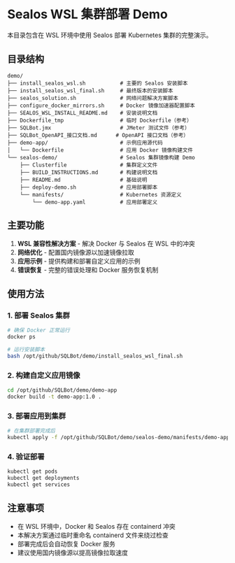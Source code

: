 # Sealos WSL 集群部署 Demo

本目录包含在 WSL 环境中使用 Sealos 部署 Kubernetes 集群的完整演示。

## 目录结构

```
demo/
├── install_sealos_wsl.sh           # 主要的 Sealos 安装脚本
├── install_sealos_wsl_final.sh     # 最终版本的安装脚本
├── sealos_solution.sh              # 网络问题解决方案脚本
├── configure_docker_mirrors.sh     # Docker 镜像加速器配置脚本
├── SEALOS_WSL_INSTALL_README.md    # 安装说明文档
├── Dockerfile_tmp                  # 临时 Dockerfile（参考）
├── SQLBot.jmx                      # JMeter 测试文件（参考）
├── SQLBot_OpenAPI_接口文档.md      # OpenAPI 接口文档（参考）
├── demo-app/                       # 示例应用源代码
│   └── Dockerfile                  # 应用 Docker 镜像构建文件
└── sealos-demo/                    # Sealos 集群镜像构建 Demo
    ├── Clusterfile                 # 集群定义文件
    ├── BUILD_INSTRUCTIONS.md       # 构建说明文档
    ├── README.md                   # 基础说明
    ├── deploy-demo.sh              # 应用部署脚本
    └── manifests/                  # Kubernetes 资源定义
        └── demo-app.yaml           # 应用部署定义
```

## 主要功能

1. **WSL 兼容性解决方案** - 解决 Docker 与 Sealos 在 WSL 中的冲突
2. **网络优化** - 配置国内镜像源以加速镜像拉取
3. **应用示例** - 提供构建和部署自定义应用的示例
4. **错误恢复** - 完整的错误处理和 Docker 服务恢复机制

## 使用方法

### 1. 部署 Sealos 集群
```bash
# 确保 Docker 正常运行
docker ps

# 运行安装脚本
bash /opt/github/SQLBot/demo/install_sealos_wsl_final.sh
```

### 2. 构建自定义应用镜像
```bash
cd /opt/github/SQLBot/demo/demo-app
docker build -t demo-app:1.0 .
```

### 3. 部署应用到集群
```bash
# 在集群部署完成后
kubectl apply -f /opt/github/SQLBot/demo/sealos-demo/manifests/demo-app.yaml
```

### 4. 验证部署
```bash
kubectl get pods
kubectl get deployments
kubectl get services
```

## 注意事项

- 在 WSL 环境中，Docker 和 Sealos 存在 containerd 冲突
- 本解决方案通过临时重命名 containerd 文件来绕过检查
- 部署完成后会自动恢复 Docker 服务
- 建议使用国内镜像源以提高镜像拉取速度